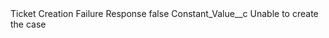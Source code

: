 <?xml version="1.0" encoding="UTF-8"?>
<CustomMetadata xmlns="http://soap.sforce.com/2006/04/metadata" xmlns:xsi="http://www.w3.org/2001/XMLSchema-instance" xmlns:xsd="http://www.w3.org/2001/XMLSchema">
    <label>Ticket Creation Failure Response</label>
    <protected>false</protected>
    <values>
        <field>Constant_Value__c</field>
        <value xsi:type="xsd:string">Unable to create the case</value>
    </values>
</CustomMetadata>

